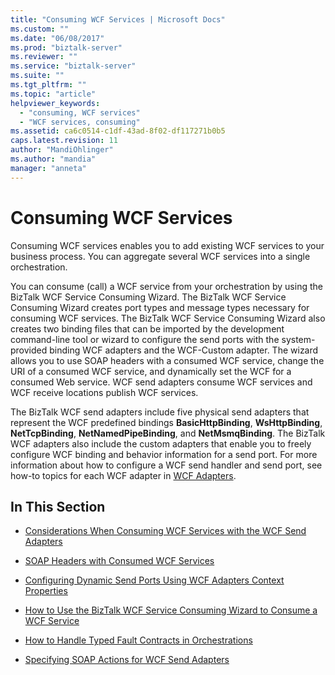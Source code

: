 ```yaml
---
title: "Consuming WCF Services | Microsoft Docs"
ms.custom: ""
ms.date: "06/08/2017"
ms.prod: "biztalk-server"
ms.reviewer: ""
ms.service: "biztalk-server"
ms.suite: ""
ms.tgt_pltfrm: ""
ms.topic: "article"
helpviewer_keywords: 
  - "consuming, WCF services"
  - "WCF services, consuming"
ms.assetid: ca6c0514-c1df-43ad-8f02-df117271b0b5
caps.latest.revision: 11
author: "MandiOhlinger"
ms.author: "mandia"
manager: "anneta"
---
```

# Consuming WCF Services
Consuming WCF services enables you to add existing WCF services to your business process. You can aggregate several WCF services into a single orchestration.  
  
 You can consume (call) a WCF service from your orchestration by using the BizTalk WCF Service Consuming Wizard. The BizTalk WCF Service Consuming Wizard creates port types and message types necessary for consuming WCF services. The BizTalk WCF Service Consuming Wizard also creates two binding files that can be imported by the development command-line tool or wizard to configure the send ports with the system-provided binding WCF adapters and the WCF-Custom adapter. The wizard allows you to use SOAP headers with a consumed WCF service, change the URI of a consumed WCF service, and dynamically set the WCF for a consumed Web service. WCF send adapters consume WCF services and WCF receive locations publish WCF services.  
  
 The BizTalk WCF send adapters include five physical send adapters that represent the WCF predefined bindings **BasicHttpBinding**, **WsHttpBinding**, **NetTcpBinding**, **NetNamedPipeBinding**, and **NetMsmqBinding**. The BizTalk WCF adapters also include the custom adapters that enable you to freely configure WCF binding and behavior information for a send port. For more information about how to configure a WCF send handler and send port, see how-to topics for each WCF adapter in [WCF Adapters](../core/wcf-adapters.md).  
  
## In This Section  
  
-   [Considerations When Consuming WCF Services with the WCF Send Adapters](../core/considerations-when-consuming-wcf-services-with-the-wcf-send-adapters.md)  
  
-   [SOAP Headers with Consumed WCF Services](../core/soap-headers-with-consumed-wcf-services.md)  
  
-   [Configuring Dynamic Send Ports Using WCF Adapters Context Properties](../core/configuring-dynamic-send-ports-using-wcf-adapters-context-properties.md)  
  
-   [How to Use the BizTalk WCF Service Consuming Wizard to Consume a WCF Service](../core/how-to-use-the-biztalk-wcf-service-consuming-wizard-to-consume-a-wcf-service.md)  
  
-   [How to Handle Typed Fault Contracts in Orchestrations](../core/how-to-handle-typed-fault-contracts-in-orchestrations.md)  
  
-   [Specifying SOAP Actions for WCF Send Adapters](../core/specifying-soap-actions-for-wcf-send-adapters.md)